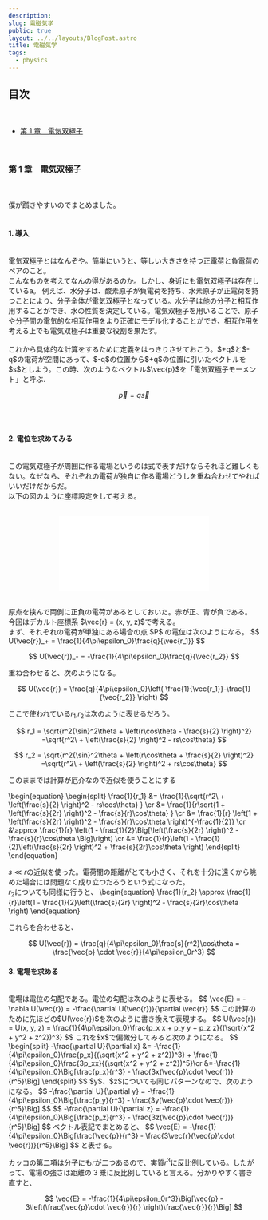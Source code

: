```yaml
---
description:
slug: 電磁気学
public: true
layout: ../../layouts/BlogPost.astro
title: 電磁気学
tags:
  - physics
---
```


</script>
<script type="text/javascript"
  src="http://cdn.mathjax.org/mathjax/latest/MathJax.js?config=TeX-AMS-MML_HTMLorMML">
</script>
<script type="text/x-mathjax-config">
MathJax.Hub.Config({
  tex2jax: {inlineMath: [['$','$'], ['\\(','\\)']]}
});
</script>
<script type="text/javascript"
  src="https://cdnjs.cloudflare.com/ajax/libs/mathjax/2.7.7/MathJax.js?config=TeX-AMS-MML_HTMLorMML">
</script>

## 目次

<br>

- [第 1 章　電気双極子](#chapter1)
<!-- - [第2章　本題1](#chapter2)
- [第 3 章　本題 2](#chapter3) -->

<br>

### 第 1 章　電気双極子　<a name="chapter1"></a>

<br>
<br>
僕が躓きやすいのでまとめました。
<br>
<br>

#### 1. 導入

<br>
電気双極子とはなんぞや。簡単にいうと、等しい大きさを持つ正電荷と負電荷のペアのこと。
<br>こんなものを考えてなんの得があるのか。しかし、身近にも電気双極子は存在しているa。
例えば、水分子は、酸素原子が負電荷を持ち、水素原子が正電荷を持つことにより、分子全体が電気双極子となっている。水分子は他の分子と相互作用することができ、水の性質を決定している。電気双極子を用いることで、原子や分子間の電気的な相互作用をより正確にモデル化することができ、相互作用を考える上でも電気双極子は重要な役割を果たす。
<br>
<br>
これから具体的な計算をするために定義をはっきりさせておこう。$+q$と$-q$の電荷が空間にあって、$-q$の位置から$+q$の位置に引いたベクトルを$s$としよう。この時、次のようなベクトル$\vec{p}$を「電気双極子モーメント」と呼ぶ.

$$
\vec{p} = q \vec{s}
$$

<br>
<br>

#### 2. 電位を求めてみる

<br>
この電気双極子が周囲に作る電場というのは式で表すだけならそれほど難しくもない。なぜなら、それぞれの電荷が独自に作る電場どうしを重ね合わせてやればいいだけだからだ。
<br>
以下の図のように座標設定をして考える。
<br>
<br>

<div align="center">

![sanwa-supply-cb-cterd5_3.jpeg](/posts/電磁気学/Screenshot.pdf)

</div>
<br>
原点を挟んで両側に正負の電荷があるとしておいた。赤が正、青が負である。
今回はデカルト座標系 $\vec{r} = (x, y, z)$で考える。
<br>
まず、それぞれの電荷が単独にある場合の点 $P$ の電位は次のようになる。
$$
U(\vec{r})_+ = \frac{1}{4\pi\epsilon_0}\frac{q}{\vec{r_1}}
$$

$$
U(\vec{r})_- = -\frac{1}{4\pi\epsilon_0}\frac{q}{\vec{r_2}}
$$

重ね合わせると、次のようになる。

$$
U(\vec{r}) = \frac{q}{4\pi\epsilon_0}\left( \frac{1}{\vec{r_1}}-\frac{1}{\vec{r_2}} \right)
$$

ここで使われている$r_1$,$r_2$は次のように表せるだろう。

$$
r_1 = \sqrt{r^2{\sin}^2\theta + \left(r\cos\theta - \frac{s}{2} \right)^2} =\sqrt{r^2\ + \left(\frac{s}{2} \right)^2 - rs\cos\theta}
$$

$$
r_2 = \sqrt{r^2{\sin}^2\theta + \left(r\cos\theta + \frac{s}{2} \right)^2} =\sqrt{r^2\ + \left(\frac{s}{2} \right)^2 + rs\cos\theta}
$$

このままでは計算が厄介なので近似を使うことにする

\begin{equation}
\begin{split}
\frac{1}{r_1} &= \frac{1}{\sqrt{r^2\ + \left(\frac{s}{2} \right)^2 - rs\cos\theta} } \cr
&= \frac{1}{r\sqrt{1 + \left(\frac{s}{2r} \right)^2 - \frac{s}{r}\cos\theta} } \cr
&= \frac{1}{r} \left(1 + \left(\frac{s}{2r} \right)^2 - \frac{s}{r}\cos\theta \right)^{-\frac{1}{2}} \cr
&\approx \frac{1}{r} \left(1 - \frac{1}{2}\Big[\left(\frac{s}{2r} \right)^2 - \frac{s}{r}\cos\theta \Big]\right) \cr
&= \frac{1}{r}\left(1 - \frac{1}{2}\left(\frac{s}{2r} \right)^2 + \frac{s}{2r}\cos\theta \right)
\end{split}
\end{equation}

$s \ll r$の近似を使った。電荷間の距離がとても小さく、それを十分に遠くから眺めた場合には問題なく成り立つだろうという式になった。
<br>
$r_2$についても同様に行うと、
\begin{equation}
\frac{1}{r_2} \approx \frac{1}{r}\left(1 - \frac{1}{2}\left(\frac{s}{2r} \right)^2 - \frac{s}{2r}\cos\theta \right)
\end{equation}

これらを合わせると、

$$
U(\vec{r}) = \frac{q}{4\pi\epsilon_0}\frac{s}{r^2}\cos\theta = \frac{\vec{p} \cdot \vec{r}}{4\pi\epsilon_0r^3}
$$

#### 3. 電場を求める

<br>
電場は電位の勾配である。電位の勾配は次のように表せる。
$$
\vec{E} = -\nabla U(\vec{r}) = -\frac{\partial U(\vec{r})}{\partial \vec{r}}
$$
この計算のために先ほどの$U(\vec{r})$を次のように書き換えて表現する。
$$
U(\vec{r}) = U(x, y, z) = \frac{1}{4\pi\epsilon_0}\frac{p_x x + p_y y + p_z z}{(\sqrt{x^2 + y^2 + z^2})^3}
$$
これを$x$で偏微分してみると次のようになる。
$$
\begin{split}
-\frac{\partial U}{\partial x} &= -\frac{1}{4\pi\epsilon_0}\frac{p_x}{(\sqrt{x^2 + y^2 + z^2})^3} + \frac{1}{4\pi\epsilon_0}\frac{3p_xx}{(\sqrt{x^2 + y^2 + z^2})^5}\cr
&=-\frac{1}{4\pi\epsilon_0}\Big[\frac{p_x}{r^3} - \frac{3x(\vec{p}\cdot \vec{r})}{r^5}\Big]
\end{split}
$$
$y$、$z$についても同じパターンなので、次のようになる。
$$
-\frac{\partial U}{\partial y} = -\frac{1}{4\pi\epsilon_0}\Big[\frac{p_y}{r^3} - \frac{3y(\vec{p}\cdot \vec{r})}{r^5}\Big]
$$
$$
-\frac{\partial U}{\partial z} = -\frac{1}{4\pi\epsilon_0}\Big[\frac{p_z}{r^3} - \frac{3z(\vec{p}\cdot \vec{r})}{r^5}\Big]
$$
ベクトル表記でまとめると、
$$
\vec{E} = -\frac{1}{4\pi\epsilon_0}\Big[\frac{\vec{p}}{r^3} - \frac{3\vec{r}(\vec{p}\cdot \vec{r})}{r^5}\Big]
$$
と表せる。

カッコの第二項は分子にも$r$が二つあるので、実質$r^3$に反比例している。したがって、電場の強さは距離の 3 乗に反比例していると言える。分かりやすく書き直すと、

$$
\vec{E} = -\frac{1}{4\pi\epsilon_0r^3}\Big[\vec{p} - 3\left(\frac{\vec{p}\cdot \vec{r}}{r} \right)\frac{\vec{r}}{r}\Big]
$$
